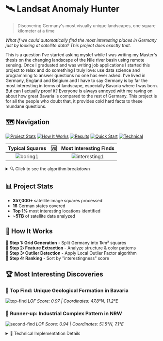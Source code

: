 # 🛰️ Landsat Anomaly Hunter
> Discovering Germany's most visually unique landscapes, one square kilometer at a time

*What if we could automatically find the most interesting places in Germany just by looking at satellite data? This project does exactly that.*

This is a question I've started asking myslef while I was writing my Master's thesis on the changing landscape of the Nile river basin using remote sensing. Once I graduated and was writing job applications I started this project to relax and do something I truly love: use data science and programming to answer questions no one has ever asked. I've lived in Germany, England and Belgium and I have to say Germany is by far the most interesting in terms of landscape, especially Bavaria where I was born. But can I actually proof it? Everyone is always annoyed with me raving on about how great Bavaria is compared to the rest of Germany. This project is for all the people who doubt that, it provides cold hard facts to these mundane questions.


## 🗺️ Navigation

[![Project Stats](https://img.shields.io/badge/📊-Project_Stats-blue)](#-project-stats)
[![How It Works](https://img.shields.io/badge/🧠-How_It_Works-green)](#-how-it-works)
[![Results](https://img.shields.io/badge/🏆-Results-orange)](#-most-interesting-discoveries)
[![Quick Start](https://img.shields.io/badge/🚀-Quick_Start-red)](#-quick-start)
[![Technical](https://img.shields.io/badge/🔬-Technical-purple)](#-technical-details)



| Typical Squares | 🆚 | Most Interesting Finds |
|:---:|:---:|:---:|
| ![boring1](path/to/boring1.jpg) | | ![interesting1](path/to/interesting1.jpg) |



<details>
<summary>🔍 Click to see the algorithm breakdown</summary>

### Local Outlier Factor Analysis
- **Structure Analysis**: Edge detection, texture patterns
- **Color Composition**: RGB distribution, saturation variance
- **Anomaly Detection**: Statistical outliers in feature space

</details>




## 📊 Project Stats
- **357,000+** satellite image squares processed
- **16** German states covered  
- **Top 1%** most interesting locations identified
- **~5TB** of satellite data analyzed


## 🧠 How It Works

🔸 **Step 1: Grid Generation** - Split Germany into 1km² squares  
🔸 **Step 2: Feature Extraction** - Analyze structure & color patterns  
🔸 **Step 3: Outlier Detection** - Apply Local Outlier Factor algorithm  
🔸 **Step 4: Ranking** - Sort by "interestingness" score


## 🏆 Most Interesting Discoveries

### 🥇 Top Find: Unique Geological Formation in Bavaria
![top-find](link-to-image)
*LOF Score: 0.97 | Coordinates: 47.8°N, 11.2°E*

### 🥈 Runner-up: Industrial Complex Pattern in NRW
![second-find](link-to-image)
*LOF Score: 0.94 | Coordinates: 51.5°N, 7.1°E*



<details>
<summary>🔬 Technical Implementation Details</summary>

## Feature Engineering
```python
def extract_features(image_square):
    # Structure features
    edges = cv2.Canny(image, 50, 150)
    texture = local_binary_pattern(image)
    
    # Color features  
    color_hist = cv2.calcHist([image], [0,1,2], None, [8,8,8], [0,256,0,256,0,256])
    saturation_var = np.var(cv2.cvtColor(image, cv2.COLOR_RGB2HSV)[:,:,1])
    
    return np.concatenate([edges.flatten(), texture.flatten(), color_hist.flatten(), [saturation_var]])
```


## General Workflow

I am fully aware these are not proper workflows. Since this a project just for me and I'm not planning on publishing any of it it is merely a representation of the process and I am not planning on doing proper UML diagrams as the procedure is rather simple.

The chart below describes the first and rather time intensive process of getting all the images downloaded.
A few things to note:

 - I'm working with the free versions of GEE and Collab meaning I'm heavily restricted by quotas. Accounting for this the mosaic image is split up into the 16 German Bundesländer and each of them is being processed on its own. 
	 - Collab times out after ten to twelve hours so a .json progress file is created on my Google Drive in order to continue where I left of because I don't trust Collab and its runtime to not mess up. 
	 - All the images are being exported in batches in order to minimize the risk of GEE complaining about export quotas.

```mermaid
flowchart LR
n3["Sentinel 2 Data"]  -->  n2["Mosaic Composit Image"]
n2  -- Cropping & 'Gridification' -->  n1["Batch Export"]
```

 The chart below describes the  second part of the process. Since this step has not been reached yet  there's no way of telling how much time this will take. Initial testing suggests however that it should be quicker than the downloading of the images. A few considerations:
 - The images have been exported as .tif files meaning they have to be converted to .png files.
 - While steps were taken to filter for usable images there will be dirty data which needs to be processed
	 - Too much cloud coverage will be discarded
	 - broken satellite imagery will be discarded
	 - more than 50% of the square is located outside Germany will be discarded
- After processing the images will be stored in a combined folder in order to make further progress easier
- A square will receive a Feature & Colour Value based on its outlier factor which are weighed equally and a combined score is created. For a detailed explanation of the LOC and general procedure please refer to the methodology section.
-  
```mermaid
flowchart  LR
subgraph  s2["Google Drive"]
n5["Folders"]
end
s2  -- Combine & Process Images -->  n6["Combined Folder"]
n6  -->  n7["LOC Features"]  &  n8["LOC Colours"]
n8  -->  n9["Combined Score"]
n7  -->  n9
```
## Progress

```mermaid
gantt 
	title Project Development Timeline
	dateFormat YYYY-MM-DD
	
	section Downloading 
	Bremen :done, 2025-05-20, 6d
	Hamburg :done, 2025-05-26, 1d 
	Berlin :done, 2025-05-27, 1d 
	Saarland :done, 2025-05-27, 2d 
	Schleswig-Holstein :done, 2025-05-28, 2d 
	Thüringen :done, 2025-05-30, 3d 
	Sachsen :done, 2025-06-02, 5d 
	Rheinland-Pfalz :done, 2025-06-07, 2d 
	Sachsen-Anhalt : done, 2025-06-07, 2d
	Hessen :done, 2025-06-09, 2d 
	Mecklenburg-Vorpommern :done, 2025-06-11, 5d 
	Brandenburg :done, 2025-06-16, 3d 
	Nordrhein-Westfalen :done, 2025-06-19, 7d 
	Baden-Württemberg :active, task1, 2025-06-26, 7d 
	Niedersachsen : task2, after task1, 3d 
	Bayern : task3, after task2, 3d 
	
	section Processing 
	LOC Colours : task4, after task3, 7d 
	LOC Features : task5, after task4, 7d 

	section Finalisation
	Finalise GitHub: task6, after task5, 10d
	Travel to location: milestone, after task6, 1d

```

## Data Collected

```mermaid
xychart-beta
    title "Images per Bundesland"
    x-axis ["BW", "BY", "BE", "BB", "HB", "HH", "HE", "MV", "NI", "NW", "RP", "SL", "SN", "ST", "SH", "TH"]
    y-axis "Number of Photos" 0 --> 15000
    bar [15000, 15000, 171, 6824, 135, 238, 4388, 5293, 15000, 8459, 5000, 678, 4165, 4425, 3442, 3650]
```
    "Baden-Württemberg" : 10000
    "Bayern" : 10000
    "Berlin" : 171
    "Brandenburg" : 6824
    "Bremen" : 135
    "Hamburg" : 238
    "Hessen" : 4388
    "Mecklenburg-Vorpommern" : 5293
    "Niedersachsen" : 10000
    "Nordrhein-Westfalen" : 8459
    "Rheinland-Pfalz" : 5000
    "Saarland" : 678
    "Sachsen" : 4165
    "Sachsen-Anhalt" : 4425
    "Schleswig-Holstein" : 3442
    "Thüringen" : 3650
**Gantt charts** - Project timelines:

```mermaid
gantt
    title Project Timeline
    dateFormat  YYYY-MM-DD
    section Planning
    Research    :2024-01-01, 10d
    Design      :2024-01-15, 15d
    section Development
    Backend     :2024-02-01, 30d
    Frontend    :2024-02-15, 25d
```
